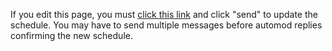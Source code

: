 If you edit this page, you must [click this link](http://www.reddit.com/message/compose/?to=AutoModerator&subject=datascience&message=schedule) and click "send" to update the schedule. You may have to send multiple messages before automod replies confirming the new schedule.
